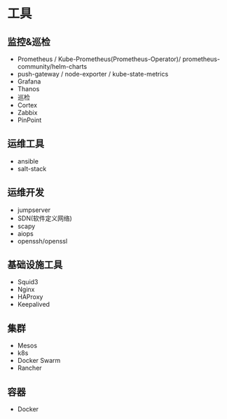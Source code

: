 # 工具

## 监控&巡检
- Prometheus / Kube-Prometheus(Prometheus-Operator)/ prometheus-community/helm-charts
- push-gateway / node-exporter / kube-state-metrics
- Grafana
- Thanos
- 巡检
- Cortex
- Zabbix
- PinPoint

## 运维工具
- ansible
- salt-stack

## 运维开发
- jumpserver
- SDN(软件定义网络)
- scapy
- aiops
- openssh/openssl

## 基础设施工具
- Squid3
- Nginx
- HAProxy
- Keepalived

## 集群
- Mesos
- k8s
- Docker Swarm
- Rancher

## 容器
- Docker
